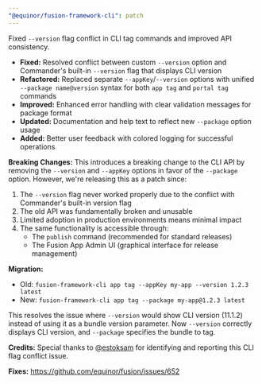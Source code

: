 ```yaml
---
"@equinor/fusion-framework-cli": patch
---
```


Fixed `--version` flag conflict in CLI tag commands and improved API consistency.

- **Fixed:** Resolved conflict between custom `--version` option and Commander's built-in `--version` flag that displays CLI version
- **Refactored:** Replaced separate `--appKey`/`--version` options with unified `--package name@version` syntax for both `app tag` and `portal tag` commands
- **Improved:** Enhanced error handling with clear validation messages for package format
- **Updated:** Documentation and help text to reflect new `--package` option usage
- **Added:** Better user feedback with colored logging for successful operations

**Breaking Changes:**
This introduces a breaking change to the CLI API by removing the `--version` and `--appKey` options in favor of the `--package` option. However, we're releasing this as a patch since:

1. The `--version` flag never worked properly due to the conflict with Commander's built-in version flag
2. The old API was fundamentally broken and unusable
3. Limited adoption in production environments means minimal impact
4. The same functionality is accessible through:
   - The `publish` command (recommended for standard releases)
   - The Fusion App Admin UI (graphical interface for release management)

**Migration:**
- Old: `fusion-framework-cli app tag --appKey my-app --version 1.2.3 latest`
- New: `fusion-framework-cli app tag --package my-app@1.2.3 latest`

This resolves the issue where `--version` would show CLI version (11.1.2) instead of using it as a bundle version parameter. Now `--version` correctly displays CLI version, and `--package` specifies the bundle to tag.

**Credits:** Special thanks to [@estoksam](https://github.com/estoksam) for identifying and reporting this CLI flag conflict issue.

**Fixes:** https://github.com/equinor/fusion/issues/652
